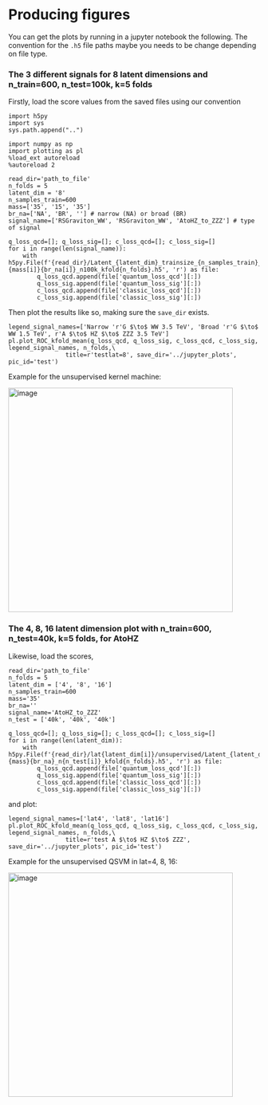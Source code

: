 # Producing figures
You can get the plots by running in a jupyter notebook the following. The convention for the `.h5` file paths maybe you needs to be change depending on file type.

### The 3 different signals for 8 latent dimensions and n_train=600, n_test=100k, k=5 folds
Firstly, load the score values from the saved files using our convention
```
import h5py
import sys
sys.path.append("..")

import numpy as np
import plotting as pl
%load_ext autoreload
%autoreload 2

read_dir='path_to_file'
n_folds = 5
latent_dim = '8'
n_samples_train=600
mass=['35', '15', '35']
br_na=['NA', 'BR', ''] # narrow (NA) or broad (BR)
signal_name=['RSGraviton_WW', 'RSGraviton_WW', 'AtoHZ_to_ZZZ'] # type of signal

q_loss_qcd=[]; q_loss_sig=[]; c_loss_qcd=[]; c_loss_sig=[]
for i in range(len(signal_name)):
    with h5py.File(f'{read_dir}/Latent_{latent_dim}_trainsize_{n_samples_train}_{signal_name[i]}{mass[i]}{br_na[i]}_n100k_kfold{n_folds}.h5', 'r') as file:
        q_loss_qcd.append(file['quantum_loss_qcd'][:])
        q_loss_sig.append(file['quantum_loss_sig'][:])
        c_loss_qcd.append(file['classic_loss_qcd'][:])
        c_loss_sig.append(file['classic_loss_sig'][:])
```

Then plot the results like so, making sure the `save_dir` exists.

```
legend_signal_names=['Narrow 'r'G $\to$ WW 3.5 TeV', 'Broad 'r'G $\to$ WW 1.5 TeV', r'A $\to$ HZ $\to$ ZZZ 3.5 TeV']
pl.plot_ROC_kfold_mean(q_loss_qcd, q_loss_sig, c_loss_qcd, c_loss_sig, legend_signal_names, n_folds,\
                title=r'testlat=8', save_dir='../jupyter_plots', pic_id='test')
```
Example for the unsupervised kernel machine:

<img width="450" alt="image" src="https://user-images.githubusercontent.com/48251467/196224459-c9e18b6a-12e1-4a5f-8e66-e6ae979e27ef.png">

### The 4, 8, 16 latent dimension plot with n_train=600, n_test=40k, k=5 folds, for AtoHZ
Likewise, load the scores,
```
read_dir='path_to_file'
n_folds = 5
latent_dim = ['4', '8', '16']
n_samples_train=600
mass='35'
br_na=''
signal_name='AtoHZ_to_ZZZ'
n_test = ['40k', '40k', '40k']

q_loss_qcd=[]; q_loss_sig=[]; c_loss_qcd=[]; c_loss_sig=[]
for i in range(len(latent_dim)):
    with h5py.File(f'{read_dir}/lat{latent_dim[i]}/unsupervised/Latent_{latent_dim[i]}_trainsize_{n_samples_train}_{signal_name}{mass}{br_na}_n{n_test[i]}_kfold{n_folds}.h5', 'r') as file:
        q_loss_qcd.append(file['quantum_loss_qcd'][:])
        q_loss_sig.append(file['quantum_loss_sig'][:])
        c_loss_qcd.append(file['classic_loss_qcd'][:])
        c_loss_sig.append(file['classic_loss_sig'][:])
```
and plot:
```
legend_signal_names=['lat4', 'lat8', 'lat16']
pl.plot_ROC_kfold_mean(q_loss_qcd, q_loss_sig, c_loss_qcd, c_loss_sig, legend_signal_names, n_folds,\
                title=r'test A $\to$ HZ $\to$ ZZZ', save_dir='../jupyter_plots', pic_id='test')
```
Example for the unsupervised QSVM in lat=4, 8, 16:

<img width="450" alt="image" src="https://user-images.githubusercontent.com/48251467/196227976-63ed8cae-9709-4697-879b-f64cf579a197.png">
